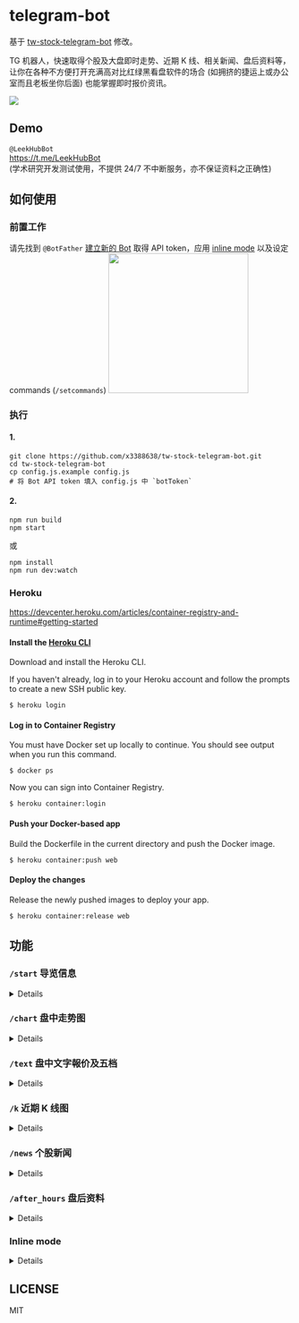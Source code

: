 # telegram-bot

基于 [tw-stock-telegram-bot](https://github.com/x3388638/tw-stock-telegram-bot) 修改。

TG 机器人，快速取得个股及大盘即时走势、近期 K 线、相关新闻、盘后资料等，让你在各种不方便打开充满高对比红绿黑看盘软件的场合 (如拥挤的捷运上或办公室而且老板坐你后面) 也能掌握即时报价资讯。

![](https://gist.githubusercontent.com/x3388638/82e341b43990c7851c9438dfdec43e3b/raw/7de5bf604e5f01d76febe5f668088c2a4518ff1c/tstb-1.png)

## Demo

`@LeekHubBot`  
https://t.me/LeekHubBot  
(学术研究开发测试使用，不提供 24/7 不中断服务，亦不保证资料之正确性)

## 如何使用

### 前置工作

请先找到 `@BotFather` [建立新的 Bot](https://core.telegram.org/bots#6-botfather) 取得 API token，应用 [inline mode](https://core.telegram.org/bots/inline) 以及设定 commands (`/setcommands`)
<img src="https://gist.githubusercontent.com/x3388638/82e341b43990c7851c9438dfdec43e3b/raw/7de5bf604e5f01d76febe5f668088c2a4518ff1c/tstb-2.png" width="250" />

### 执行

#### 1.

```
git clone https://github.com/x3388638/tw-stock-telegram-bot.git
cd tw-stock-telegram-bot
cp config.js.example config.js
# 将 Bot API token 填入 config.js 中 `botToken`
```

#### 2.

```
npm run build
npm start
```

或

```
npm install
npm run dev:watch
```

### Heroku

https://devcenter.heroku.com/articles/container-registry-and-runtime#getting-started

#### Install the [Heroku CLI](https://devcenter.heroku.com/articles/heroku-command-line)

Download and install the Heroku CLI.

If you haven't already, log in to your Heroku account and follow the prompts to create a new SSH public key.

```
$ heroku login
```

#### Log in to Container Registry

You must have Docker set up locally to continue. You should see output when you run this command.

```
$ docker ps
```

Now you can sign into Container Registry.

```
$ heroku container:login
```

#### Push your Docker-based app

Build the Dockerfile in the current directory and push the Docker image.

```
$ heroku container:push web
```

#### Deploy the changes

Release the newly pushed images to deploy your app.

```
$ heroku container:release web
```

## 功能

### `/start` 导览信息

<details>
 <img src="https://gist.githubusercontent.com/x3388638/82e341b43990c7851c9438dfdec43e3b/raw/1bcfd58e76649350744ea1b6b32e78a470b239d2/tstb-3.jpg" width="350" />
</details>

### `/chart` 盘中走势图

<details>
<p><code>/chart ${stockId}</code> 查询个股</p>
<img src="https://gist.githubusercontent.com/x3388638/82e341b43990c7851c9438dfdec43e3b/raw/1bcfd58e76649350744ea1b6b32e78a470b239d2/tstb-4.jpg" width="350" />

<p><code>/chart_tse</code> 查询上市指数</p>
<img src="https://gist.githubusercontent.com/x3388638/82e341b43990c7851c9438dfdec43e3b/raw/1bcfd58e76649350744ea1b6b32e78a470b239d2/tstb-5.jpg" width="350" />

<p><code>/chart_toc</code> 查询指数</p>
<img src="https://gist.githubusercontent.com/x3388638/82e341b43990c7851c9438dfdec43e3b/raw/1bcfd58e76649350744ea1b6b32e78a470b239d2/tstb-6.jpg" width="350" />
</details>

### `/text` 盘中文字報价及五档

<details>
<p><code>/text ${stockId}</code> 查询个股</p>
<img src="https://gist.githubusercontent.com/x3388638/82e341b43990c7851c9438dfdec43e3b/raw/1bcfd58e76649350744ea1b6b32e78a470b239d2/tstb-7.jpg" width="350" />

<p><code>/text_tse</code> 查询上市指数</p>
<img src="https://gist.githubusercontent.com/x3388638/82e341b43990c7851c9438dfdec43e3b/raw/1bcfd58e76649350744ea1b6b32e78a470b239d2/tstb-8.jpg" width="350" />

<p><code>/text_otc</code> 查询指数</p>
<img src="https://gist.githubusercontent.com/x3388638/82e341b43990c7851c9438dfdec43e3b/raw/1bcfd58e76649350744ea1b6b32e78a470b239d2/tstb-9.jpg" width="350" />
</details>

### `/k` 近期 K 线图

<details>
<p><code>/k ${stockId}</code> 查询个股</p>
<img src="https://gist.githubusercontent.com/x3388638/82e341b43990c7851c9438dfdec43e3b/raw/113f34ff1732b8ee8e438d573cd06db185cc3b1f/tstb-10.jpg" width="350" />

<p><code>/k_tse</code> 查询上市指数</p>
<img src="https://gist.githubusercontent.com/x3388638/82e341b43990c7851c9438dfdec43e3b/raw/113f34ff1732b8ee8e438d573cd06db185cc3b1f/tstb-11.jpg" width="350" />

<p><code>/k_otc</code> 查询指数</p>
<img src="https://gist.githubusercontent.com/x3388638/82e341b43990c7851c9438dfdec43e3b/raw/113f34ff1732b8ee8e438d573cd06db185cc3b1f/tstb-12.jpg" width="350" />
</details>

### `/news` 个股新闻

<details>
 <img src="https://gist.githubusercontent.com/x3388638/82e341b43990c7851c9438dfdec43e3b/raw/113f34ff1732b8ee8e438d573cd06db185cc3b1f/tstb-13.jpg" width="350" />
</details>

### `/after_hours` 盘后资料

<details>
<p><code>/after_hours ${stockId}</code> 查询个股盘后资料</p>
<img src="https://gist.githubusercontent.com/x3388638/82e341b43990c7851c9438dfdec43e3b/raw/b708a1b02ff439069b76837876b9d7ccce499ee5/tstb-19.jpg" width="350" />

<p><code>/after_hours</code> 查询其他盘后资料</p>
<img src="https://gist.githubusercontent.com/x3388638/82e341b43990c7851c9438dfdec43e3b/raw/113f34ff1732b8ee8e438d573cd06db185cc3b1f/tstb-14.jpg" width="350" />
</details>

### Inline mode

<details>
<p><img src="https://gist.githubusercontent.com/x3388638/82e341b43990c7851c9438dfdec43e3b/raw/113f34ff1732b8ee8e438d573cd06db185cc3b1f/tstb-15.jpg" width="350" /></p>
<p><img src="https://gist.githubusercontent.com/x3388638/82e341b43990c7851c9438dfdec43e3b/raw/113f34ff1732b8ee8e438d573cd06db185cc3b1f/tstb-16.jpg" width="350" /></p>
<p><img src="https://gist.githubusercontent.com/x3388638/82e341b43990c7851c9438dfdec43e3b/raw/113f34ff1732b8ee8e438d573cd06db185cc3b1f/tstb-17.jpg" width="350" /></p>
<p><img src="https://gist.githubusercontent.com/x3388638/82e341b43990c7851c9438dfdec43e3b/raw/113f34ff1732b8ee8e438d573cd06db185cc3b1f/tstb-18.jpg" width="350" /></p>
</details>

## LICENSE

MIT
